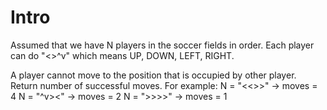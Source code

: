 # Intro 
Assumed that we have N players in the soccer fields in order. Each player can do "<>^v" which
means UP, DOWN, LEFT, RIGHT. 

A player cannot move to the position that is occupied by other player. Return number of successful moves. 
For example: 
N = "<<>>" ->  moves = 4
N = "^v><" -> moves = 2
N = ">>>>" -> moves = 1